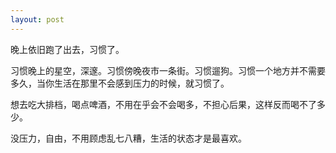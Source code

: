 ```yaml
---
layout: post
---
```


晚上依旧跑了出去，习惯了。

习惯晚上的星空，深邃。习惯傍晚夜市一条街。习惯遛狗。习惯一个地方并不需要多久，当你生活在那里不会感到压力的时候，就习惯了。

想去吃大排档，喝点啤酒，不用在乎会不会喝多，不担心后果，这样反而喝不了多少。

没压力，自由，不用顾虑乱七八糟，生活的状态才是最喜欢。